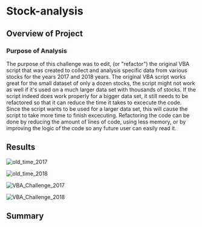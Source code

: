 # Stock-analysis


## Overview of Project

### Purpose of Analysis
The purpose of this challenge was to edit, (or "refactor") the original VBA script that was created to collect and analysis specific data from various stocks for the years 2017 and 2018 years. The original VBA script works great for the small dataset of only a dozen stocks, the script might not work as well if it's used on a much larger data set with thousands of stocks. If the script indeed does work properly for a bigger data set, it still needs to be refactored so that it can reduce the time it takes to excecute the code. Since the script wants to be used for a larger data set, this will cause the script to take more time to finish excecuting. Refactoring the code can be done by reducing the amount of lines of code, using less memory, or by improving the logic of the code so any future user can easily read it.

## Results

![old_time_2017](https://user-images.githubusercontent.com/75760493/105074449-fd162280-5a4d-11eb-86eb-9d9b50b392a5.PNG)



![old_time_2018](https://user-images.githubusercontent.com/75760493/105074565-259e1c80-5a4e-11eb-9626-9fef607359de.PNG)



![VBA_Challenge_2017](https://user-images.githubusercontent.com/75760493/105075354-47e46a00-5a4f-11eb-9819-717f04a9676f.PNG)



![VBA_Challenge_2018](https://user-images.githubusercontent.com/75760493/105075390-529eff00-5a4f-11eb-9e68-85a86a1fc22f.PNG)



## Summary



